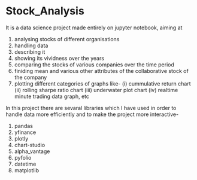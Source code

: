 # Stock_Analysis
It is a data science project made entirely on jupyter notebook, aiming at 
1. analysing stocks of different organisations
2. handling data
3. describing it
4. showing its vividness over the years
5. comparing the stocks of various companies over the time period
6. finiding mean and various other attributes of the collaborative stock of the company
7. plotting different categories of graphs like-
   (i) cummulative return chart
   (ii) rolling sharpe ratio chart
   (iii) underwater plot chart
   (iv) realtime minute trading data graph, etc

   
In this project there are sevaral libraries which I have used in order to handle data more efficiently and to make the project more interactive-
1. pandas
2. yfinance
3. plotly
4. chart-studio
5. alpha_vantage
6. pyfolio
7. datetime
8. matplotlib
   
